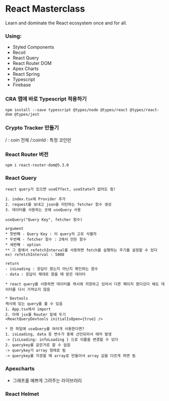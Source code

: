 # React Masterclass

Learn and dominate the React ecosystem once and for all.

### Using:

- Styled Components
- Recoil
- React Query
- React Router DOM
- Apex Charts
- React Spring
- Typescript
- Firebase

### CRA 앱에 바로 Typescript 적용하기

```
npm install --save typescript @types/node @types/react @types/react-dom @types/jest
```

### Crypto Tracker 만들기

/ : coin 전체
/:coinId : 특정 코인만

### React Router 버전

```
npm i react-router-dom@5.3.0
```

### React Query

```
react query가 있으면 useEffect, useState가 없어도 됨!

1. index.tsx에 Provider 추가
2. request를 보내고 json을 리턴하는 fetcher 함수 생성
3. 데이터를 사용하는 곳에 useQuery 사용

useQuery("Query Key", fetcher 함수)

argument
* 첫번째 - Query Key : 이 query의 고유 식별자
* 두번째 - fetcher 함수 : 2에서 만든 함수
* 세번째 - option
** 그 중에서 refetchInterval를 사용하면 fetch를 실행하는 주기를 설정할 수 있다
ex) refetchInterval : 5000

return
- isLoading : 응답이 왔는지 아닌지 확인하는 함수
- data : 응답이 제대로 왔을 때 받은 데이터

* react query를 사용하면 데이터를 캐시에 저장하고 있어서 다른 페이지 왔다갔다 해도 데이터를 다시 가져오지 않음

* Devtools
캐시에 있는 query를 볼 수 있음
1. App.tsx에서 import
2. 아래 jsx를 Router 밑에 두기
<ReactQueryDevtools initialIsOpen={true} />

* 한 파일에 useQuery를 여러개 사용한다면?
1. isLoading, data 등 변수가 중복 선언되어서 에러 발생
-> {isLoading: infoLoading } 으로 이름을 변경할 수 있다
2. querykey를 같은거로 할 수 없음
-> querykey가 array 형태로 됨
-> querykey를 지정할 때 array로 만들어서 array 값을 다르게 하면 됨
```

### Apexcharts

- 그래프를 예쁘게 그려주는 라이브러리

### React Helmet
